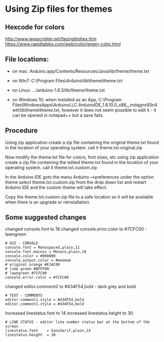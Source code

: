 # Using Zip files for themes


## Hexcode for colors
http://www.javascripter.net/faq/rgbtohex.htm
https://www.rapidtables.com/web/color/green-color.html

## File locations:

* on mac:
Arduino.app/Contents/Resources/Java/lib/theme/theme.txt 

* on Win7: 
C:\Program Files\Arduino\lib\theme\theme.txt

* on Linux: 
.../arduino-1.6.3/lib/theme/theme.txt

* on Windows 10: when installed as an App, C:\Program Files\WindowsApps\ArduinoLLC.ArduinoIDE_1.8.10.0_x86__mdqgnx93n4wtt\lib\theme\theme.txt, however it does not seem possible to edit it - it can be opened in notepad++ but a save fails.

## Procedure 

Using zip application create a zip file containing the original theme.txt found in the location of your operating system.
call it theme.txt.original.zip

Now modify the theme.txt file for colors, font sizes, etc
using zip application create a zip file containing the edited theme.txt found in the location of your operating system.
call it theme.txt.custom.zip

In the Arduino IDE goto the menu Arduino-->preferences under the option theme select theme.txt.custom.zip from the drop down list and restart Arduino IDE and the custom theme will take effect.

Copy the theme.txt.custom.zip file to a safe location so it will be available when there is an upgrade or reinstallation.

## Some suggested changes

changed console.font to 18
changed console.error.color to #7CFC00 - lawngreen

	# GUI - CONSOLE
	console.font = Monospaced,plain,11
	console.font.macosx = Monaco,plain,18
	console.color = #000000
	console.output.color = #eeeeee
	# original orange #E34C00
	# lime green #BFFF00 
	# lawngreen	#7CFC00
	console.error.color = #7CFC00

changed editor.comment2 to #434F54,bold - dark grey and bold

	# TEXT - COMMENTS
	editor.comment1.style = #434F54,bold
	editor.comment2.style = #434F54,bold

Increased linestatus.font to 14
increased linestatus.height to 30

	# LINE STATUS - editor line number status bar at the bottom of the screen
	linestatus.font	   = SansSerif,plain,14
	linestatus.height  = 30

